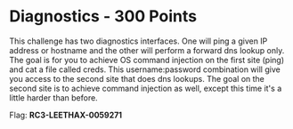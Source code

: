 Diagnostics - 300 Points
========================
This challenge has two diagnostics interfaces. One will ping a given IP address or hostname and the other will perform a forward dns lookup only. The goal is for you to achieve OS command injection on the first site (ping) and cat a file called creds. This username:password combination will give you access to the second site that does dns lookups. The goal on the second site is to achieve command injection as well, except this time it's a little harder than before.

Flag: **RC3-LEETHAX-0059271**
